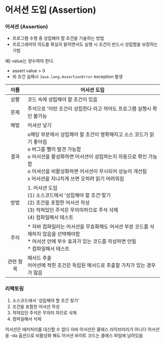 # 어서션 도입 (Assertion)

### 어셔션 (Assertion)
* 프로그램 수행 중 성립해야 할 조건을 기술하는 방법
* 프로그래머의 의도를 확실히 밝히면서도 실행 시 조건이 반드시 성립함을 보장하는 기법

예) value는 양수여야 한다. 
* assert value > 0
* 위 조건 실패시 `Java.lang.AssertionError` exception 발생


|     이름     | 어서션 도입                                                                                                                                                                     |
|:----------:|----------------------------------------------------------------------------------------------------------------------------------------------------------------------------|
|     상황     | 코드 속에 성립해야 할 조건이 있음                                                                                                                                                        |
|     문제     | 주석으로 '이런 조건이 성립한다 라고 적어도 프로그램 실행시 확인 불가능                                                                                                                                   | 
|     해법     | 어셔선 넣기                                                                                                                                                                     | 
|     결과     | o해당 부분에서 성립해야 할 조건이 명확해지고 소스 코드가 읽기 좋아짐 <br/> o 버그를 빨리 발견 가능함 </br>o 어서션을 활성화하면 어서션이 성립하는지 자동으로 확인 가능함 </br> o 어셔선을 비활성화하면 어서션이 무시되어 성능이 개선됨<br/>x 어서션을 지나치게 쓰면 오히려 읽기 어려워짐 |
|     방법     | 1. 어서션 도입 <br/> (1) 소스코드에서 '성립해야 할 조건'찾기<br/> (2) 조건을 포함한 어서션 작성 <br/> (3) 적혀있던 주석은 무의미하므로 주석 삭제 <br/> (4) 컴파일해서 테스트                                                       |
|     주의     | * 자바 컴파일러는 어서션을 무효화해도 어서션 부분 코드를 삭제하지 않음을 선택해야함 <br/> * 어서션 안에 부수 효과가 있는 코드를 작성하면 안됨 <br/> * 컴파일해서 테스트                                                                     |
|   관련 항목    | 메서드 추출 <br/> 어어션에 적힌 조건은 독립된 메서드로 추출할 가치가 있는 경우가 많음                                                                                                                        |

### 리팩토링
1. 소스코드에서 '성립해야 할 조건 찾기'
2. 조건을 포함한 어서션 작성
3. 적혀있던 주석은 무의미 하므로 삭제 
4. 컴파일해서 삭제

어서션은 에러처리를 대신할 수 없다
자바 어서션은 클래스 라이브러리가 아니다
어서션을 -da 옵션으로 비활성화 해도 어서션 바이트 코드는 클래스 파일에 남아있음